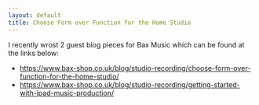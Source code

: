 ```yaml
---
layout: default
title: Choose Form over Function for the Home Studio
---
```


I recently wrost 2 guest blog pieces for Bax Music which can be found at the links below:

* https://www.bax-shop.co.uk/blog/studio-recording/choose-form-over-function-for-the-home-studio/
* https://www.bax-shop.co.uk/blog/studio-recording/getting-started-with-ipad-music-production/
